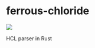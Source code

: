 # ferrous-chloride

[![](https://tokei.rs/b1/github/lawliet89/ferrous-chloride)](https://tokei.rs)

HCL parser in Rust
